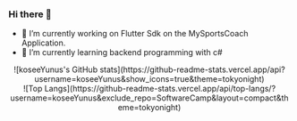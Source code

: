 ### Hi there 👋

- 🔭 I’m currently working on Flutter Sdk on the MySportsCoach Application.
- 🌱 I’m currently learning backend programming with c#

<div align="center">
![koseeYunus's GitHub stats](https://github-readme-stats.vercel.app/api?username=koseeYunus&show_icons=true&theme=tokyonight)
</div>
<div align="center">
![Top Langs](https://github-readme-stats.vercel.app/api/top-langs/?username=koseeYunus&exclude_repo=SoftwareCamp&layout=compact&theme=tokyonight)
</div>

<!--
**koseeYunus/koseeYunus** is a ✨ _special_ ✨ repository because its `README.md` (this file) appears on your GitHub profile.

Here are some ideas to get you started:

- 🔭 I’m currently working on ...
- 🌱 I’m currently learning ...
- 👯 I’m looking to collaborate on ...
- 🤔 I’m looking for help with ...
- 💬 Ask me about ...
- 📫 How to reach me: ...
- 😄 Pronouns: ...
- ⚡ Fun fact: ...

- 🔭 I’m currently working on Back-End Programing with c# and mobile programming with Flutter SDK.
- 📫 How to reach me: [Gmail]<img height="32" width="32" src="https://www.svgrepo.com/show/243092/gmail.svg" />
-->
